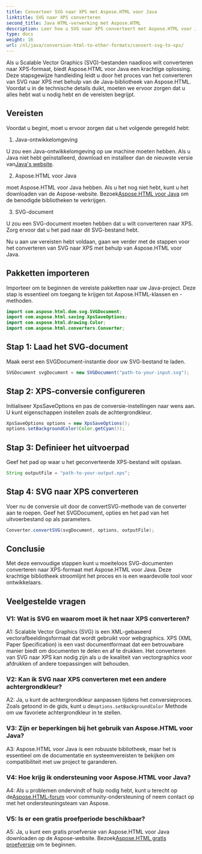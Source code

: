 ```yaml
---
title: Converteer SVG naar XPS met Aspose.HTML voor Java
linktitle: SVG naar XPS converteren
second_title: Java HTML-verwerking met Aspose.HTML
description: Leer hoe u SVG naar XPS converteert met Aspose.HTML voor Java. Eenvoudige, stapsgewijze handleiding voor naadloze conversies.
type: docs
weight: 16
url: /nl/java/conversion-html-to-other-formats/convert-svg-to-xps/
---
```


Als u Scalable Vector Graphics (SVG)-bestanden naadloos wilt converteren naar XPS-formaat, biedt Aspose.HTML voor Java een krachtige oplossing. Deze stapsgewijze handleiding leidt u door het proces van het converteren van SVG naar XPS met behulp van de Java-bibliotheek van Aspose.HTML. Voordat u in de technische details duikt, moeten we ervoor zorgen dat u alles hebt wat u nodig hebt en de vereisten begrijpt.

## Vereisten

Voordat u begint, moet u ervoor zorgen dat u het volgende geregeld hebt:

1. Java-ontwikkelomgeving

 U zou een Java-ontwikkelomgeving op uw machine moeten hebben. Als u Java niet hebt geïnstalleerd, download en installeer dan de nieuwste versie van[Java's website](https://www.oracle.com/java/technologies/javase-downloads.html).

2. Aspose.HTML voor Java

 moet Aspose.HTML voor Java hebben. Als u het nog niet hebt, kunt u het downloaden van de Aspose-website. Bezoek[Aspose.HTML voor Java](https://releases.aspose.com/html/java/) om de benodigde bibliotheken te verkrijgen.

3. SVG-document

U zou een SVG-document moeten hebben dat u wilt converteren naar XPS. Zorg ervoor dat u het pad naar dit SVG-bestand hebt.

Nu u aan uw vereisten hebt voldaan, gaan we verder met de stappen voor het converteren van SVG naar XPS met behulp van Aspose.HTML voor Java.

## Pakketten importeren

Importeer om te beginnen de vereiste pakketten naar uw Java-project. Deze stap is essentieel om toegang te krijgen tot Aspose.HTML-klassen en -methoden.

```java
import com.aspose.html.dom.svg.SVGDocument;
import com.aspose.html.saving.XpsSaveOptions;
import com.aspose.html.drawing.Color;
import com.aspose.html.converters.Converter;
```

## Stap 1: Laad het SVG-document

Maak eerst een SVGDocument-instantie door uw SVG-bestand te laden.

```java
SVGDocument svgDocument = new SVGDocument("path-to-your-input.svg");
```

## Stap 2: XPS-conversie configureren

Initialiseer XpsSaveOptions en pas de conversie-instellingen naar wens aan. U kunt eigenschappen instellen zoals de achtergrondkleur.

```java
XpsSaveOptions options = new XpsSaveOptions();
options.setBackgroundColor(Color.getCyan());
```

## Stap 3: Definieer het uitvoerpad

Geef het pad op waar u het geconverteerde XPS-bestand wilt opslaan.

```java
String outputFile = "path-to-your-output.xps";
```

## Stap 4: SVG naar XPS converteren

Voer nu de conversie uit door de convertSVG-methode van de converter aan te roepen. Geef het SVGDocument, opties en het pad van het uitvoerbestand op als parameters.

```java
Converter.convertSVG(svgDocument, options, outputFile);
```

## Conclusie

Met deze eenvoudige stappen kunt u moeiteloos SVG-documenten converteren naar XPS-formaat met Aspose.HTML voor Java. Deze krachtige bibliotheek stroomlijnt het proces en is een waardevolle tool voor ontwikkelaars.

## Veelgestelde vragen

### V1: Wat is SVG en waarom moet ik het naar XPS converteren?

A1: Scalable Vector Graphics (SVG) is een XML-gebaseerd vectorafbeeldingsformaat dat wordt gebruikt voor webgraphics. XPS (XML Paper Specification) is een vast documentformaat dat een betrouwbare manier biedt om documenten te delen en af te drukken. Het converteren van SVG naar XPS kan nodig zijn als u de kwaliteit van vectorgraphics voor afdrukken of andere toepassingen wilt behouden.

### V2: Kan ik SVG naar XPS converteren met een andere achtergrondkleur?

 A2: Ja, u kunt de achtergrondkleur aanpassen tijdens het conversieproces. Zoals getoond in de gids, kunt u de`options.setBackgroundColor` Methode om uw favoriete achtergrondkleur in te stellen.

### V3: Zijn er beperkingen bij het gebruik van Aspose.HTML voor Java?

A3: Aspose.HTML voor Java is een robuuste bibliotheek, maar het is essentieel om de documentatie en systeemvereisten te bekijken om compatibiliteit met uw project te garanderen.

### V4: Hoe krijg ik ondersteuning voor Aspose.HTML voor Java?

 A4: Als u problemen ondervindt of hulp nodig hebt, kunt u terecht op de[Aspose.HTML-forum](https://forum.aspose.com/) voor community-ondersteuning of neem contact op met het ondersteuningsteam van Aspose.

### V5: Is er een gratis proefperiode beschikbaar?

 A5: Ja, u kunt een gratis proefversie van Aspose.HTML voor Java downloaden op de Aspose-website. Bezoek[Aspose.HTML gratis proefversie](https://releases.aspose.com/) om te beginnen.